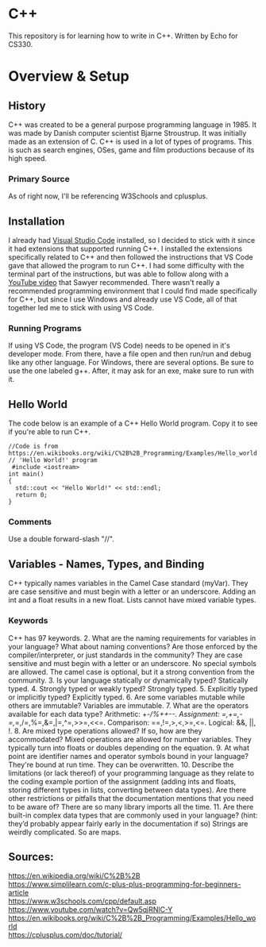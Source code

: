 # C++
This repository is for learning how to write in C++.
Written by Echo for CS330.

# Overview & Setup

## History
C++ was created to be a general purpose programming language in 1985. It was made by Danish computer scientist Bjarne Stroustrup. It was initially made as an extension of C. C++ is used in a lot of types of programs. This is such as search engines, OSes, game and film productions because of its high speed.

### Primary Source
As of right now, I'll be referencing W3Schools and cplusplus.

## Installation
I already had [Visual Studio Code](https://code.visualstudio.com/download) installed, so I decided to stick with it since it had extensions that supported running C++. I installed the extensions specifically related to C++ and then followed the instructions that VS Code gave that allowed the program to run C++. I had some difficulty with the terminal part of the instructions, but was able to follow along with a [YouTube video](https://www.youtube.com/watch?v=Qw5qjRNlC-Y) that Sawyer recommended.	There wasn't really a recommended programming environment that I could find made specifically for C++, but since I use Windows and already use VS Code, all of that together led me to stick with using VS Code.

### Running Programs
If using VS Code, the program (VS Code) needs to be opened in it's developer mode. From there, have a file open and then run/run and debug like any other language. For Windows, there are several options. Be sure to use the one labeled g++. After, it may ask for an exe, make sure to run with it.

## Hello World
The code below is an example of a C++ Hello World program. Copy it to see if you're able to run C++.

```
//Code is from https://en.wikibooks.org/wiki/C%2B%2B_Programming/Examples/Hello_world
// 'Hello World!' program 
 #include <iostream> 
int main()
{
  std::cout << "Hello World!" << std::endl;
  return 0;
}
```
### Comments
Use a double forward-slash "//".

## Variables - Names, Types, and Binding
C++ typically names variables in the Camel Case standard (myVar). They are case sensitive and must begin with a letter or an underscore. Adding an int and a float results in a new float. Lists cannot have mixed variable types.

### Keywords
C++ has 97 keywords.
2. What are the naming requirements for variables in your language? What about naming conventions?  Are those enforced by the compiler/interpreter, or just 
standards in the community?
They are case sensitive and must begin with a letter or an underscore. No special symbols are allowed. The camel case is optional, but it a strong convention from the community.
3. Is your language statically or dynamically typed?
Statically typed.
4. Strongly typed or weakly typed?
Strongly typed.
5. Explicitly typed or implicitly typed?
Explicitly typed.
6. Are some variables mutable while others are immutable?
Variables are immutable.
7. What are the operators available for each data type?
Arithmetic: +-*/%++--. Assignment: =,+=,-=,*=,/=,%=,&=,|=,^=,>>=,<<=. Comparison: ==,!=,>,<,>=,<=. Logical: &&, ||, !.
8. Are mixed type operations allowed? If so, how are they accommodated?
Mixed operations are allowed for number variables. They typically turn into floats or doubles depending on the equation.
9. At what point are identifier names and operator symbols bound in your language?
They're bound at run time. They can be overwritten.
10. Describe the limitations (or lack thereof) of your programming language as they relate to the 
coding example portion of the assignment (adding ints and floats, storing different types in lists, 
converting between data types).  Are there other restrictions or pitfalls that the documentation 
mentions that you need to be aware of?
There are so many library imports all the time.
11. Are there built-in complex data types that are commonly used in your language? (hint: they’d 
probably appear fairly early in the documentation if so)
Strings are weirdly complicated. So are maps.


## Sources:
https://en.wikipedia.org/wiki/C%2B%2B <br/>
https://www.simplilearn.com/c-plus-plus-programming-for-beginners-article <br/>
https://www.w3schools.com/cpp/default.asp <br/>
https://www.youtube.com/watch?v=Qw5qjRNlC-Y <br/>
https://en.wikibooks.org/wiki/C%2B%2B_Programming/Examples/Hello_world <br />
https://cplusplus.com/doc/tutorial/
